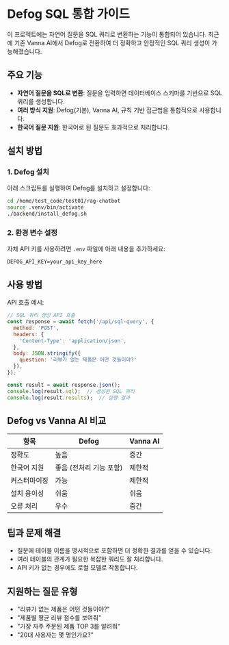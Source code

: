 # Defog SQL 통합 가이드

이 프로젝트에는 자연어 질문을 SQL 쿼리로 변환하는 기능이 통합되어 있습니다. 최근에 기존 Vanna AI에서 Defog로 전환하여 더 정확하고 안정적인 SQL 쿼리 생성이 가능해졌습니다.

## 주요 기능

- **자연어 질문을 SQL로 변환**: 질문을 입력하면 데이터베이스 스키마를 기반으로 SQL 쿼리를 생성합니다.
- **여러 방식 지원**: Defog(기본), Vanna AI, 규칙 기반 접근법을 통합적으로 사용합니다.
- **한국어 질문 지원**: 한국어로 된 질문도 효과적으로 처리합니다.

## 설치 방법

### 1. Defog 설치

아래 스크립트를 실행하여 Defog를 설치하고 설정합니다:

```bash
cd /home/test_code/test01/rag-chatbot
source .venv/bin/activate
./backend/install_defog.sh
```

### 2. 환경 변수 설정

자체 API 키를 사용하려면 `.env` 파일에 아래 내용을 추가하세요:

```
DEFOG_API_KEY=your_api_key_here
```

## 사용 방법

API 호출 예시:

```javascript
// SQL 쿼리 생성 API 호출
const response = await fetch('/api/sql-query', {
  method: 'POST',
  headers: {
    'Content-Type': 'application/json',
  },
  body: JSON.stringify({
    question: '리뷰가 없는 제품은 어떤 것들이야?'
  }),
});

const result = await response.json();
console.log(result.sql);  // 생성된 SQL 쿼리
console.log(result.results);  // 실행 결과
```

## Defog vs Vanna AI 비교

| 항목 | Defog | Vanna AI |
|------|-------|----------|
| 정확도 | 높음 | 중간 |
| 한국어 지원 | 좋음 (전처리 기능 포함) | 제한적 |
| 커스터마이징 | 가능 | 제한적 |
| 설치 용이성 | 쉬움 | 쉬움 |
| 오류 처리 | 우수 | 중간 |

## 팁과 문제 해결

- 질문에 테이블 이름을 명시적으로 포함하면 더 정확한 결과를 얻을 수 있습니다.
- 여러 테이블의 관계가 필요한 복잡한 쿼리도 잘 처리합니다.
- API 키가 없는 경우에도 로컬 모델로 작동합니다.

## 지원하는 질문 유형

- "리뷰가 없는 제품은 어떤 것들이야?"
- "제품별 평균 리뷰 점수를 보여줘"
- "가장 자주 주문된 제품 TOP 3를 알려줘"
- "20대 사용자는 몇 명인가요?" 